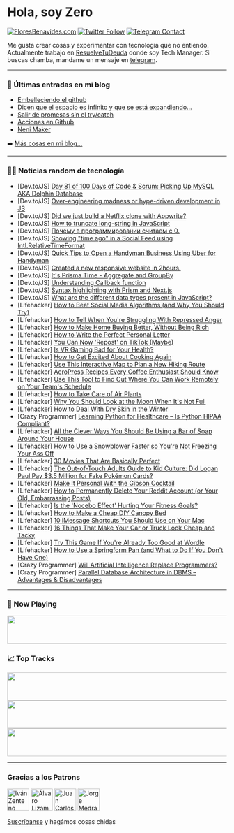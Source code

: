 # Hola, soy Zero

[![FloresBenavides.com](https://img.shields.io/website?down_message=oops&label=MiBlog&style=for-the-badge&up_message=online&url=https%3A%2F%2Ffloresbenavides.com)](https://floresbenavides.com) [![Twitter Follow](https://img.shields.io/twitter/follow/ZeroDragon?color=%231DA1F2&label=Follow&logo=twitter&logoColor=ffffff&style=for-the-badge)](https://twitter.com/zerodragon) [![Telegram Contact](https://img.shields.io/badge/escr%C3%ADbeme-ZeroDragon-%2326A5E4?style=for-the-badge&logo=telegram)](https://t.me/zerodragon)

Me gusta crear cosas y experimentar con tecnología que no entiendo.
Actualmente trabajo en [ResuelveTuDeuda](http://github.com/resuelve) donde soy Tech Manager.
Si buscas chamba, mandame un mensaje en [telegram](https://t.me/zerodragon).

---

### 📕 Últimas entradas en mi blog
<!-- BLOG-POST-LIST:START -->
- [Embelleciendo el github](https://floresbenavides.com/embelleciendo-el-github/)
- [Dicen que el espacio es infinito y que se está expandiendo…](https://floresbenavides.com/dicen-que-el-espacio-es-infinito-y-que-se-esta-expandiendo/)
- [Salir de promesas sin el try/catch](https://floresbenavides.com/salir-de-promesas-sin-el-try-catch/)
- [Acciones en Github](https://floresbenavides.com/acciones-en-github/)
- [Neni Maker](https://floresbenavides.com/neni-maker/)
<!-- BLOG-POST-LIST:END -->

➡️ [Más cosas en mi blog...](https://floresbenavides.com)

---

### 👨‍💻 Noticias random de tecnología
<!-- TECH-POSTS:START -->
- [Dev.to/JS] [Day 81 of 100 Days of Code &amp; Scrum: Picking Up MySQL AKA Dolphin Database](https://dev.to/rammina/day-81-of-100-days-of-code-scrum-picking-up-mysql-aka-dolphin-database-175k)
- [Dev.to/JS] [Over-engineering madness or hype-driven development in JS](https://dev.to/bitkidd/over-engineering-madness-or-hype-driven-development-in-js-54k5)
- [Dev.to/JS] [Did we just build a Netflix clone with Appwrite?](https://dev.to/appwrite/did-we-just-build-a-netflix-clone-with-appwrite-28ok)
- [Dev.to/JS] [How to truncate long-string in JavaScript](https://dev.to/codewithsnowbit/how-to-truncate-long-string-in-javascript-3ga1)
- [Dev.to/JS] [Почему в программировании считаем с 0.](https://dev.to/ibrakhimzhanov/pochiemu-v-proghrammirovanii-schitaiem-s-0-4o6i)
- [Dev.to/JS] [Showing &quot;time ago&quot; in a Social Feed using Intl.RelativeTimeFormat](https://dev.to/madsstoumann/showing-time-ago-in-a-social-feed-using-intlrelativetimeformat-5ceo)
- [Dev.to/JS] [Quick Tips to Open a Handyman Business Using Uber for Handyman](https://dev.to/uberdoo2/quick-tips-to-open-a-handyman-business-using-uber-for-handyman-1ebc)
- [Dev.to/JS] [Created a new responsive website in 2hours.](https://dev.to/sanath555/created-a-new-responsive-website-in-2hours-4k3d)
- [Dev.to/JS] [It&#39;s Prisma Time - Aggregate and GroupBy](https://dev.to/this-is-learning/its-prisma-time-aggregate-and-groupby-36a7)
- [Dev.to/JS] [Understanding Callback function](https://dev.to/malcolmkee/understanding-callback-function-2jpf)
- [Dev.to/JS] [Syntax highlighting with Prism and Next.js](https://dev.to/dawsoncodes/syntax-highlighting-with-prism-and-nextjs-40ee)
- [Dev.to/JS] [What are the different data types present in JavaScript?](https://dev.to/codewithsnowbit/what-are-the-different-data-types-present-in-javascript-13e7)
- [Lifehacker] [How to Beat Social Media Algorithms &lpar;and Why You Should Try&rpar;](https://lifehacker.com/how-to-beat-social-media-algorithms-and-why-you-should-1848355505)
- [Lifehacker] [How to Tell When You&#39;re Struggling With Repressed Anger](https://lifehacker.com/how-to-tell-when-youre-struggling-with-repressed-anger-1848363891)
- [Lifehacker] [How to Make Home Buying Better, Without Being Rich](https://lifehacker.com/how-to-make-home-buying-better-without-being-rich-1848360354)
- [Lifehacker] [How to Write the Perfect Personal Letter](https://lifehacker.com/how-to-write-the-perfect-personal-letter-1848363540)
- [Lifehacker] [You Can Now &#39;Repost&#39; on TikTok &lpar;Maybe&rpar;](https://lifehacker.com/you-can-now-repost-on-tiktok-maybe-1848356369)
- [Lifehacker] [Is VR Gaming Bad for Your Health?](https://lifehacker.com/is-vr-gaming-bad-for-your-health-1848282540)
- [Lifehacker] [How to Get Excited About Cooking Again](https://lifehacker.com/how-to-get-excited-about-cooking-again-1848362935)
- [Lifehacker] [Use This Interactive Map to Plan a New Hiking Route](https://lifehacker.com/use-this-interactive-map-to-plan-a-new-hiking-route-1848363772)
- [Lifehacker] [AeroPress Recipes Every Coffee Enthusiast Should Know](https://lifehacker.com/aeropress-recipes-every-coffee-enthusiast-should-know-1848358682)
- [Lifehacker] [Use This Tool to Find Out Where You Can Work Remotely on Your Team&#39;s Schedule](https://lifehacker.com/use-this-tool-to-find-out-where-you-can-work-remotely-o-1848363514)
- [Lifehacker] [How to Take Care of Air Plants](https://lifehacker.com/how-to-take-care-of-air-plants-1848363778)
- [Lifehacker] [Why You Should Look at the Moon When It&#39;s Not Full](https://lifehacker.com/why-you-should-look-at-the-moon-when-its-not-full-1848363559)
- [Lifehacker] [How to Deal With Dry Skin in the Winter](https://lifehacker.com/how-to-deal-with-dry-skin-in-the-winter-1848362017)
- [Crazy Programmer] [Learning Python for Healthcare – Is Python HIPAA Compliant?](https://www.thecrazyprogrammer.com/2022/01/learning-python-for-healthcare.html)
- [Lifehacker] [All the Clever Ways You Should Be Using a Bar of Soap Around Your House](https://lifehacker.com/all-the-clever-ways-you-should-be-using-a-bar-of-soap-a-1848362035)
- [Lifehacker] [How to Use a Snowblower Faster so You&#39;re Not Freezing Your Ass Off](https://lifehacker.com/how-to-use-a-snowblower-faster-so-youre-not-freezing-yo-1848362043)
- [Lifehacker] [30 Movies That Are Basically Perfect](https://lifehacker.com/30-movies-that-are-basically-perfect-1848244337)
- [Lifehacker] [The Out-of-Touch Adults Guide to Kid Culture: Did Logan Paul Pay $3.5 Million for Fake Pokémon Cards?](https://lifehacker.com/the-out-of-touch-adults-guide-to-kid-culture-did-logan-1848361658)
- [Lifehacker] [Make It Personal With the Gibson Cocktail](https://lifehacker.com/make-it-personal-with-the-gibson-cocktail-1848359019)
- [Lifehacker] [How to Permanently Delete Your Reddit Account &lpar;or Your Old, Embarrassing Posts&rpar;](https://lifehacker.com/how-to-permanently-delete-your-reddit-account-or-your-1848358561)
- [Lifehacker] [Is the &#39;Nocebo Effect&#39; Hurting Your Fitness Goals?](https://lifehacker.com/is-the-nocebo-effect-hurting-your-health-goals-1848360955)
- [Lifehacker] [How to Make a Cheap DIY Canopy Bed](https://lifehacker.com/how-to-make-a-cheap-diy-canopy-bed-1848358179)
- [Lifehacker] [10 iMessage Shortcuts You Should Use on Your Mac](https://lifehacker.com/10-imessage-shortcuts-you-should-use-on-your-mac-1848358696)
- [Lifehacker] [16 Things That Make Your Car or Truck Look Cheap and Tacky](https://lifehacker.com/16-things-that-make-your-car-or-truck-look-cheap-and-ta-1848354984)
- [Lifehacker] [Try This Game If You&#39;re Already Too Good at Wordle](https://lifehacker.com/try-this-game-if-youre-already-too-good-at-wordle-1848356298)
- [Lifehacker] [How to Use a Springform Pan &lpar;and What to Do If You Don&#39;t Have One&rpar;](https://lifehacker.com/how-to-use-a-springform-pan-and-what-to-do-if-you-dont-1848355848)
- [Crazy Programmer] [Will Artificial Intelligence Replace Programmers?](https://www.thecrazyprogrammer.com/2022/01/will-artificial-intelligence-replace-programmers.html)
- [Crazy Programmer] [Parallel Database Architecture in DBMS – Advantages &amp; Disadvantages](https://www.thecrazyprogrammer.com/2022/01/parallel-database-architecture.html)<!-- TECH-POSTS:END -->

---

### 🎵 Now Playing
<a href="https://spotify-now-playing-dun.vercel.app/now-playing?open"><img src="https://spotify-now-playing-dun.vercel.app/now-playing" width="540" height="64"></a>

### 📈 Top Tracks
<a href="https://spotify-now-playing-dun.vercel.app/top-tracks?i=1&open"><img src="https://spotify-now-playing-dun.vercel.app/top-tracks?i=1" width="540" height="64"></a>
<a href="https://spotify-now-playing-dun.vercel.app/top-tracks?i=2&open"><img src="https://spotify-now-playing-dun.vercel.app/top-tracks?i=2" width="540" height="64"></a>
<a href="https://spotify-now-playing-dun.vercel.app/top-tracks?i=3&open"><img src="https://spotify-now-playing-dun.vercel.app/top-tracks?i=3" width="540" height="64"></a>

---

### Gracias a los Patrons
[<img src="https://avatars.githubusercontent.com/u/243380?v=4" alt="Iván Zenteno" width="50px">](https://github.com/k001) [<img src="https://avatars.githubusercontent.com/u/19955639?v=4" alt="Álvaro Lizama" width="50px">](https://github.com/alvarolizama) [<img src="https://avatars.githubusercontent.com/u/2718753?v=4" alt="Juan Carlos Ruiz" width="50px">](https://github.com/JuanCrg90) [<img src="https://avatars.githubusercontent.com/u/37025?v=4" alt="Jorge Medrano" width="50px">](https://github.com/h1pp1e) 

[Suscríbanse](https://www.patreon.com/zerodragon) y hagámos cosas chidas

